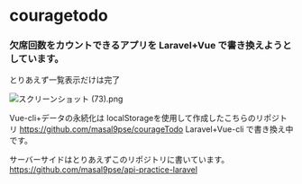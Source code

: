 # couragetodo

### 欠席回数をカウントできるアプリを Laravel+Vue で書き換えようとしています。

とりあえず一覧表示だけは完了

![スクリーンショット (73).png](https://qiita-image-store.s3.ap-northeast-1.amazonaws.com/0/439295/4155f122-a8e9-5788-7640-05476689f1f8.png)

Vue-cli+データの永続化は localStorageを使用して作成したこちらのリポジトリ https://github.com/masal9pse/courageTodo Laravel+Vue-cli で書き換え中です。

サーバーサイドはとりあえずこのリポジトリに書いています。 https://github.com/masal9pse/api-practice-laravel
